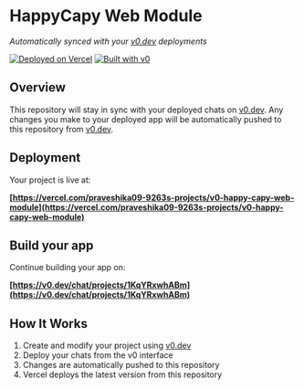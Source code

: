# HappyCapy Web Module

*Automatically synced with your [v0.dev](https://v0.dev) deployments*

[![Deployed on Vercel](https://img.shields.io/badge/Deployed%20on-Vercel-black?style=for-the-badge&logo=vercel)](https://vercel.com/praveshika09-9263s-projects/v0-happy-capy-web-module)
[![Built with v0](https://img.shields.io/badge/Built%20with-v0.dev-black?style=for-the-badge)](https://v0.dev/chat/projects/1KqYRxwhABm)

## Overview

This repository will stay in sync with your deployed chats on [v0.dev](https://v0.dev).
Any changes you make to your deployed app will be automatically pushed to this repository from [v0.dev](https://v0.dev).

## Deployment

Your project is live at:

**[https://vercel.com/praveshika09-9263s-projects/v0-happy-capy-web-module](https://vercel.com/praveshika09-9263s-projects/v0-happy-capy-web-module)**

## Build your app

Continue building your app on:

**[https://v0.dev/chat/projects/1KqYRxwhABm](https://v0.dev/chat/projects/1KqYRxwhABm)**

## How It Works

1. Create and modify your project using [v0.dev](https://v0.dev)
2. Deploy your chats from the v0 interface
3. Changes are automatically pushed to this repository
4. Vercel deploys the latest version from this repository
